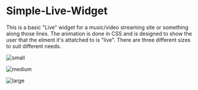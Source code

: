 # Simple-Live-Widget

This is a basic "Live" widget for a music/video streaming site or something along those lines. The animation is done in CSS and is designed to show the user that the elment it's attatched to is "live". There are three different sizes to suit different needs. 

![small](https://user-images.githubusercontent.com/36022719/35898436-9ad5881e-0b7b-11e8-99d7-70bd16540fd3.PNG)

![medium](https://user-images.githubusercontent.com/36022719/35898497-e0288da8-0b7b-11e8-879a-f6a54816a3e6.PNG)

![large](https://user-images.githubusercontent.com/36022719/35898502-e32d38dc-0b7b-11e8-9a7b-cc62ea4169b7.PNG)

